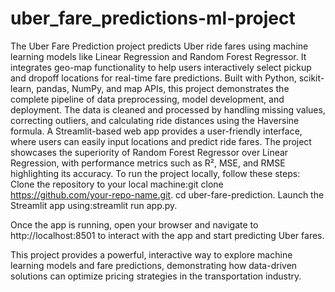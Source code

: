 # uber_fare_predictions-ml-project
The Uber Fare Prediction project predicts Uber ride fares using machine learning models like Linear Regression and Random Forest Regressor. It integrates geo-map functionality to help users interactively select pickup and dropoff locations for real-time fare predictions. Built with Python, scikit-learn, pandas, NumPy, and map APIs, this project demonstrates the complete pipeline of data preprocessing, model development, and deployment. The data is cleaned and processed by handling missing values, correcting outliers, and calculating ride distances using the Haversine formula. A Streamlit-based web app provides a user-friendly interface, where users can easily input locations and predict ride fares. The project showcases the superiority of Random Forest Regressor over Linear Regression, with performance metrics such as R², MSE, and RMSE highlighting its accuracy.
To run the project locally, follow these steps:
Clone the repository to your local machine:git clone https://github.com/your-repo-name.git.
cd uber-fare-prediction.
Launch the Streamlit app using:streamlit run app.py.

Once the app is running, open your browser and navigate to http://localhost:8501 to interact with the app and start predicting Uber fares.

This project provides a powerful, interactive way to explore machine learning models and fare predictions, demonstrating how data-driven solutions can optimize pricing strategies in the transportation industry.
